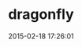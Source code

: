 ---
layout: post
title:  "dragonfly"
repo:   "markevans/dragonfly"
date:   2015-02-18 17:26:01
gemurl: http://github.com/markevans/dragonfly
---